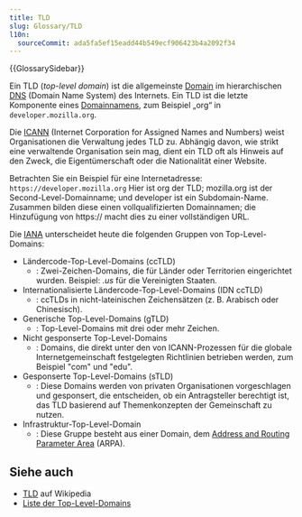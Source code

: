 ```yaml
---
title: TLD
slug: Glossary/TLD
l10n:
  sourceCommit: ada5fa5ef15eadd44b549ecf906423b4a2092f34
---
```


{{GlossarySidebar}}

Ein TLD (_top-level domain_) ist die allgemeinste [Domain](/de/docs/Glossary/domain) im hierarchischen [DNS](/de/docs/Glossary/DNS) (Domain Name System) des Internets. Ein TLD ist die letzte Komponente eines [Domainnamens](/de/docs/Glossary/domain_name), zum Beispiel „org“ in `developer.mozilla.org`.

Die [ICANN](/de/docs/Glossary/ICANN) (Internet Corporation for Assigned Names and Numbers) weist Organisationen die Verwaltung jedes TLD zu. Abhängig davon, wie strikt eine verwaltende Organisation sein mag, dient ein TLD oft als Hinweis auf den Zweck, die Eigentümerschaft oder die Nationalität einer Website.

Betrachten Sie ein Beispiel für eine Internetadresse: `https://developer.mozilla.org`
Hier ist org der TLD; mozilla.org ist der Second-Level-Domainname; und developer ist ein Subdomain-Name. Zusammen bilden diese einen vollqualifizierten Domainnamen; die Hinzufügung von https\:// macht dies zu einer vollständigen URL.

Die [IANA](/de/docs/Glossary/IANA) unterscheidet heute die folgenden Gruppen von Top-Level-Domains:

- Ländercode-Top-Level-Domains (ccTLD)
  - : Zwei-Zeichen-Domains, die für Länder oder Territorien eingerichtet wurden. Beispiel: _.us_ für die Vereinigten Staaten.
- Internationalisierte Ländercode-Top-Level-Domains (IDN ccTLD)
  - : ccTLDs in nicht-lateinischen Zeichensätzen (z. B. Arabisch oder Chinesisch).
- Generische Top-Level-Domains (gTLD)
  - : Top-Level-Domains mit drei oder mehr Zeichen.
- Nicht gesponserte Top-Level-Domains
  - : Domains, die direkt unter den von ICANN-Prozessen für die globale Internetgemeinschaft festgelegten Richtlinien betrieben werden, zum Beispiel "com" und "edu".
- Gesponserte Top-Level-Domains (sTLD)
  - : Diese Domains werden von privaten Organisationen vorgeschlagen und gesponsert, die entscheiden, ob ein Antragsteller berechtigt ist, das TLD basierend auf Themenkonzepten der Gemeinschaft zu nutzen.
- Infrastruktur-Top-Level-Domain
  - : Diese Gruppe besteht aus einer Domain, dem [Address and Routing Parameter Area](/de/docs/Glossary/ARPA) (ARPA).

## Siehe auch

- [TLD](https://en.wikipedia.org/wiki/TLD) auf Wikipedia
- [Liste der Top-Level-Domains](https://www.iana.org/domains/root/db)
